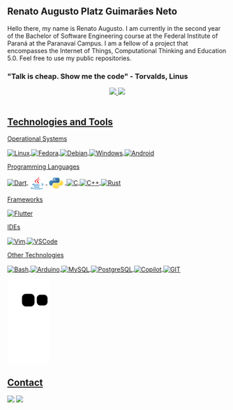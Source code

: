 ## Renato Augusto Platz Guimarães Neto
Hello there, my name is Renato Augusto. I am currently in the second year of the Bachelor of Software Engineering course at the Federal Institute of Paraná at the Paranavaí Campus. I am a fellow of a project that encompasses the Internet of Things, Computational Thinking and Education 5.0. Feel free to use my public repositories.

<h3> "Talk is cheap. Show me the code" - Torvalds, Linus </h3>
<div align="center">
  <a href="https://github.com/Argustor">
  <img height="180em" src="https://github-readme-stats.vercel.app/api?username=netorapg&show_icons=true&include_all_commits=true&theme=dracula&count_private=true"/>
  <img height="180em" src="https://github-readme-stats.vercel.app/api/top-langs/?username=netorapg&layout=compact&langs_count=7&theme=dracula"/>
</div>
   
<div style="display: inline_block"><br>
   <h2>  Technologies and Tools </h2>
   <p> Operational Systems </p>
  <img align="center" alt="Linux" title="Linux" height="30" width="40" src="https://cdn.jsdelivr.net/gh/devicons/devicon/icons/linux/linux-original.svg" >
 <img align="center" alt="Fedora" title="Fedora" height="30" width="40"  src="https://cdn.jsdelivr.net/gh/devicons/devicon/icons/fedora/fedora-original.svg">
   <img align="center" alt="Debian" title="Debian" height="30" width="40" src="https://cdn.jsdelivr.net/gh/devicons/devicon/icons/debian/debian-original.svg" >
   <img align="center" alt="Windows" title="Windows" height="30" width="40" src="https://cdn.jsdelivr.net/gh/devicons/devicon/icons/windows8/windows8-original.svg" >
   <img align="center" alt="Android" title="Android" height="30" width="40" src="https://cdn.jsdelivr.net/gh/devicons/devicon/icons/android/android-original.svg" >
 <br/>
  <p>Programming Languages</p>
<img align="center" alt="Dart" title="Dart" height="30" width="40" src="https://cdn.jsdelivr.net/gh/devicons/devicon/icons/dart/dart-original.svg" >

<img align="center" alt="Java" title="Java" height="30" width="40" src="https://raw.githubusercontent.com/devicons/devicon/master/icons/java/java-original.svg">
<img align="center" alt="Python" title="Python" height="30" width="40" src="https://raw.githubusercontent.com/devicons/devicon/master/icons/python/python-original.svg">
<img align="center" alt="C" title="C" height="30" width="40" src="https://cdn.jsdelivr.net/gh/devicons/devicon/icons/c/c-original.svg">
<img align="center" alt="C++" title="C++" height="30" width="40"  src="https://cdn.jsdelivr.net/gh/devicons/devicon/icons/cplusplus/cplusplus-original.svg">
  <img align="center" alt="Rust" title="Rust" height="30" width="40" src="https://cdn.jsdelivr.net/gh/devicons/devicon/icons/rust/rust-plain.svg">
  <p>Frameworks</p>
  <img align="center" alt="Flutter" title="Flutter" height="30" width="40" src="https://cdn.jsdelivr.net/gh/devicons/devicon/icons/flutter/flutter-original.svg" >
  <br/>
  <p>IDEs</p>
  <img align="center" alt="Vim" title="Vim" height="30" width="40" src="https://cdn.jsdelivr.net/gh/devicons/devicon/icons/vim/vim-plain.svg"  >
<img align="center" alt="VSCode" title="VSCode" height="30" width="40" src="https://cdn.jsdelivr.net/gh/devicons/devicon/icons/vscode/vscode-original.svg">
  <br/>
  <p>Other Technologies</p>
   <img align="center" alt="Bash" title="Bash" height="30" width="40" src="https://cdn.jsdelivr.net/gh/devicons/devicon/icons/bash/bash-original.svg" >
  <img align="center" alt="Arduino" title="Arduino/IoT" height="30" width="40"src="https://cdn.jsdelivr.net/gh/devicons/devicon/icons/arduino/arduino-original.svg">
   <img align="center" alt="MySQL" title="MySQL" height="30" width="40" src="https://cdn.jsdelivr.net/gh/devicons/devicon/icons/mysql/mysql-original.svg">
  <img align="center" alt="PostgreSQL" title="PostgreSQL" height="30" width="40" src="https://cdn.jsdelivr.net/gh/devicons/devicon/icons/postgresql/postgresql-original.svg">
  <img align="center" alt="Copilot" title="Copilot" height="30" width="40"
        src="https://api.iconify.design/logos/github-copilot.svg">
   <img align="center" alt="GIT" title="GIT" height="30" width="40" src="https://cdn.jsdelivr.net/gh/devicons/devicon/icons/git/git-original.svg">

  </div>
  
  
<div>

 ![snake gif](https://github.com/netorapg/netorapg/blob/output/github-contribution-grid-snake.svg)
</div>
   
 <h2>  Contact </h2>
 <div style"display: inline_block">
  <a href = "mailto:renatoplatz11@gmail.com"><img src="https://img.shields.io/badge/-Gmail-%23333?style=for-the-badge&logo=gmail&logoColor=white" target="_blank"></a>
  <a href="https://www.linkedin.com/in/renato-augusto-platz-guimarães-neto-b930551b7/" target="_blank"><img src="https://img.shields.io/badge/-LinkedIn-%230077B5?style=for-the-badge&logo=linkedin&logoColor=white" target="_blank"></a>
  </div>
